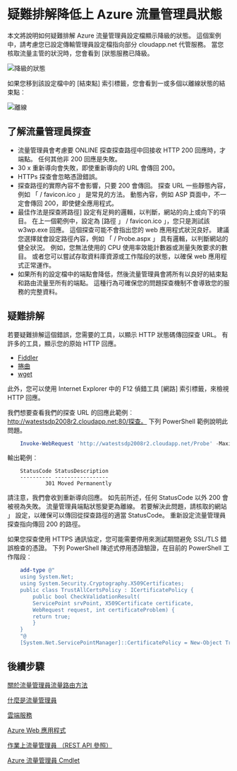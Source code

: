 <properties
    pageTitle="疑難排解降低上 Azure 流量管理員狀態"
    description="如何疑難排解流量管理員設定檔時，會顯示為降低狀態。"
    services="traffic-manager"
    documentationCenter=""
    authors="sdwheeler"
    manager="carmonm"
    editor=""
/>
<tags
    ms.service="traffic-manager"
    ms.devlang="na"
    ms.topic="article"
    ms.tgt_pltfrm="na"
    ms.workload="infrastructure-services"
    ms.date="10/11/2016"
    ms.author="sewhee"
/>

# <a name="troubleshooting-degraded-state-on-azure-traffic-manager"></a>疑難排解降低上 Azure 流量管理員狀態

本文將說明如何疑難排解 Azure 流量管理員設定檔顯示降級的狀態。 這個案例中，請考慮您已設定傳輸管理員設定檔指向部分 cloudapp.net 代管服務。 當您核取流量主管的狀況時，您會看到 [狀態服務已降級。

![降級的狀態](./media/traffic-manager-troubleshooting-degraded/traffic-manager-degraded.png)

如果您移到該設定檔中的 [結束點] 索引標籤，您會看到一或多個以離線狀態的結束點︰

![離線](./media/traffic-manager-troubleshooting-degraded/traffic-manager-offline.png)

## <a name="understanding-traffic-manager-probes"></a>了解流量管理員探查

- 流量管理員會考慮要 ONLINE 探查探查路徑中回接收 HTTP 200 回應時，才端點。 任何其他非 200 回應是失敗。
- 30 x 重新導向會失敗，即使重新導向的 URL 會傳回 200。
- HTTPs 探查會忽略憑證錯誤。
- 探查路徑的實際內容不會影響，只要 200 會傳回。 探查 URL 一些靜態內容，例如 「 / favicon.ico 」 是常見的方法。 動態內容，例如 ASP 頁面中，不一定會傳回 200，即使健全應用程式。
- 最佳作法是探查將路徑] 設定有足夠的邏輯，以判斷，網站的向上或向下的項目。 在上一個範例中，設定為 [路徑 」 / favicon.ico 」，您只是測試該 w3wp.exe 回應。 這個探查可能不會指出您的 web 應用程式狀況良好。 建議您選擇就會設定路徑內容，例如 「 / Probe.aspx 」 具有邏輯，以判斷網站的健全狀況。 例如，您無法使用的 CPU 使用率效能計數器或測量失敗要求的數目。 或者您可以嘗試存取資料庫資源或工作階段的狀態，以確保 web 應用程式正常運作。
- 如果所有的設定檔中的端點會降低，然後流量管理員會將所有以良好的結束點和路由流量至所有的端點。 這種行為可確保您的問題探查機制不會導致您的服務的完整資料。

## <a name="troubleshooting"></a>疑難排解

若要疑難排解這個錯誤，您需要的工具，以顯示 HTTP 狀態碼傳回探查 URL。 有許多的工具，顯示您的原始 HTTP 回應。

* [Fiddler](http://www.telerik.com/fiddler)
* [捲曲](https://curl.haxx.se/)
* [wget](http://gnuwin32.sourceforge.net/packages/wget.htm)

此外，您可以使用 Internet Explorer 中的 F12 偵錯工具 [網路] 索引標籤，來檢視 HTTP 回應。

我們想要查看我們的探查 URL 的回應此範例︰ http://watestsdp2008r2.cloudapp.net:80/探查。 下列 PowerShell 範例說明此問題。

```powershell
    Invoke-WebRequest 'http://watestsdp2008r2.cloudapp.net/Probe' -MaximumRedirection 0 -ErrorAction SilentlyContinue | Select-Object StatusCode,StatusDescription
```

輸出範例︰

```text
    StatusCode StatusDescription
    ---------- -----------------
            301 Moved Permanently
```

請注意，我們會收到重新導向回應。 如先前所述，任何 StatusCode 以外 200 會被視為失敗。 流量管理員端點狀態變更為離線。 若要解決此問題，請核取的網站 」 設定，以確保可以傳回從探查路徑的適當 StatusCode。 重新設定流量管理員探查指向傳回 200 的路徑。

如果您探查使用 HTTPS 通訊協定，您可能需要停用來測試期間避免 SSL/TLS 錯誤檢查的憑證。 下列 PowerShell 陳述式停用憑證驗證，在目前的 PowerShell 工作階段︰

```powershell
    add-type @"
    using System.Net;
    using System.Security.Cryptography.X509Certificates;
    public class TrustAllCertsPolicy : ICertificatePolicy {
        public bool CheckValidationResult(
        ServicePoint srvPoint, X509Certificate certificate,
        WebRequest request, int certificateProblem) {
        return true;
        }
    }
    "@
    [System.Net.ServicePointManager]::CertificatePolicy = New-Object TrustAllCertsPolicy
```

## <a name="next-steps"></a>後續步驟

[關於流量管理員流量路由方法](traffic-manager-routing-methods.md)

[什麼是流量管理員](traffic-manager-overview.md)

[雲端服務](http://go.microsoft.com/fwlink/?LinkId=314074)

[Azure Web 應用程式](https://azure.microsoft.com/documentation/services/app-service/web/)

[作業上流量管理員 （REST API 參照）](http://go.microsoft.com/fwlink/?LinkId=313584)

[Azure 流量管理員 Cmdlet][1]

[1]: https://msdn.microsoft.com/library/mt125941(v=azure.200).aspx
